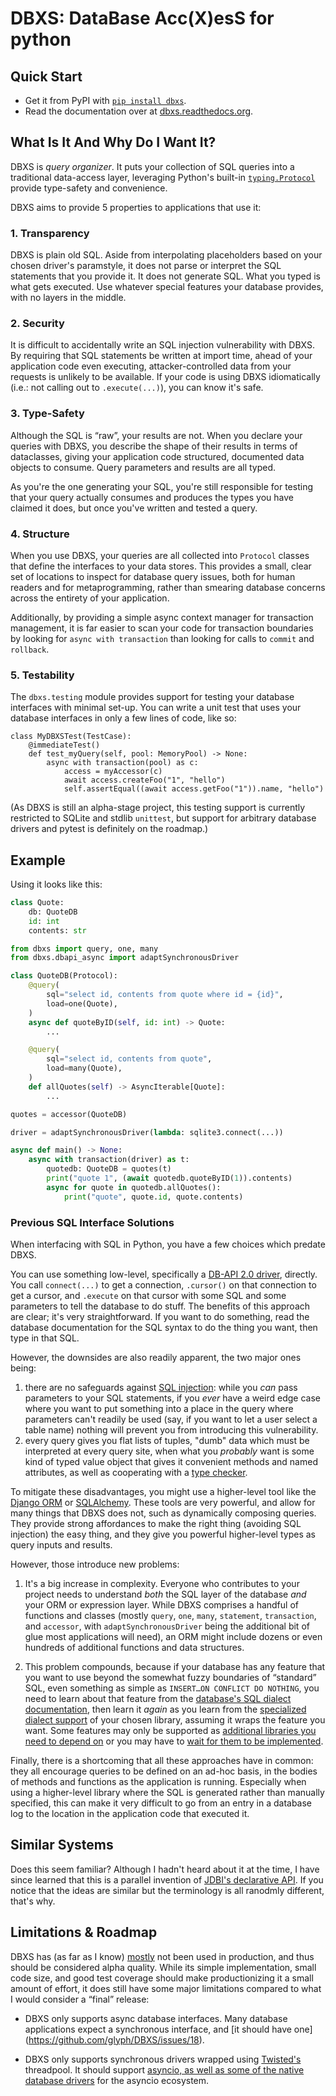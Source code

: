 # DBXS: DataBase Acc(X)esS for python

## Quick Start

- Get it from PyPI with [`pip install dbxs`](https://pypi.org/project/dbxs/).
- Read the documentation over at
  [dbxs.readthedocs.org](https://dbxs.readthedocs.org).

## What Is It And Why Do I Want It?

DBXS is *query organizer*.  It puts your collection of SQL queries into a
traditional data-access layer, leveraging Python's built-in
[`typing.Protocol`](https://docs.python.org/3.12/library/typing.html#typing.Protocol)
provide type-safety and convenience.

DBXS aims to provide 5 properties to applications that use it:

### 1. Transparency

DBXS is plain old SQL.  Aside from interpolating placeholders based on your
chosen driver's paramstyle, it does not parse or interpret the SQL statements
that you provide it.  It does not generate SQL.  What you typed is what gets
executed.  Use whatever special features your database provides, with no layers
in the middle.

### 2. Security

It is difficult to accidentally write an SQL injection vulnerability with DBXS.
By requiring that SQL statements be written at import time, ahead of your
application code even executing, attacker-controlled data from your requests is
unlikely to be available.  If your code is using DBXS idiomatically (i.e.: not
calling out to `.execute(...)`), you can know it's safe.

### 3. Type-Safety

Although the SQL is “raw”, your results are not.  When you declare your queries
with DBXS, you describe the shape of their results in terms of dataclasses,
giving your application code structured, documented data objects to consume.
Query parameters and results are all typed.

As you're the one generating your SQL, you're still responsible for testing
that your query actually consumes and produces the types you have claimed it
does, but once you've written and tested a query.

### 4. Structure

When you use DBXS, your queries are all collected into `Protocol` classes that
define the interfaces to your data stores.  This provides a small, clear set of
locations to inspect for database query issues, both for human readers and for
metaprogramming, rather than smearing database concerns across the entirety of
your application.

Additionally, by providing a simple async context manager for transaction
management, it is far easier to scan your code for transaction boundaries by
looking for `async with transaction` than looking for calls to `commit` and
`rollback`.

### 5. Testability

The `dbxs.testing` module provides support for testing your database interfaces
with minimal set-up.  You can write a unit test that uses your database
interfaces in only a few lines of code, like so:

```python3
class MyDBXSTest(TestCase):
    @immediateTest()
    def test_myQuery(self, pool: MemoryPool) -> None:
        async with transaction(pool) as c:
            access = myAccessor(c)
            await access.createFoo("1", "hello")
            self.assertEqual((await access.getFoo("1")).name, "hello")
```

(As DBXS is still an alpha-stage project, this testing support is currently
restricted to SQLite and stdlib `unittest`, but support for arbitrary database
drivers and pytest is definitely on the roadmap.)

## Example

Using it looks like this:

```python
class Quote:
    db: QuoteDB
    id: int
    contents: str

from dbxs import query, one, many
from dbxs.dbapi_async import adaptSynchronousDriver

class QuoteDB(Protocol):
    @query(
        sql="select id, contents from quote where id = {id}",
        load=one(Quote),
    )
    async def quoteByID(self, id: int) -> Quote:
        ...

    @query(
        sql="select id, contents from quote",
        load=many(Quote),
    )
    def allQuotes(self) -> AsyncIterable[Quote]:
        ...

quotes = accessor(QuoteDB)

driver = adaptSynchronousDriver(lambda: sqlite3.connect(...))

async def main() -> None:
    async with transaction(driver) as t:
        quotedb: QuoteDB = quotes(t)
        print("quote 1", (await quotedb.quoteByID(1)).contents)
        async for quote in quotedb.allQuotes():
            print("quote", quote.id, quote.contents)

```

### Previous SQL Interface Solutions

When interfacing with SQL in Python, you have a few choices which predate DBXS.

You can use something low-level, specifically a [DB-API 2.0
driver](https://peps.python.org/pep-0249/), directly.  You call `connect(...)`
to get a connection, `.cursor()` on that connection to get a cursor, and
`.execute` on that cursor with some SQL and some parameters to tell the
database to do stuff.  The benefits of this approach are clear; it's very
straightforward.  If you want to do something, read the database documentation
for the SQL syntax to do the thing you want, then type in that SQL.

However, the downsides are also readily apparent, the two major ones being:

1. there are no safeguards against [SQL
   injection](https://cwe.mitre.org/data/definitions/89.html): while you *can*
   pass parameters to your SQL statements, if you *ever* have a weird edge case
   where you want to put something into a place in the query where parameters
   can't readily be used (say, if you want to let a user select a table name)
   nothing will prevent you from introducing this vulnerability.
2. every query gives you flat lists of tuples, "dumb" data which must be
   interpreted at every query site, when what you *probably* want is some kind
   of typed value object that gives it convenient methods and named attributes,
   as well as cooperating with a [type checker](https://www.mypy-lang.org).

To mitigate these disadvantages, you might use a higher-level tool like the
[Django ORM](https://docs.djangoproject.com/en/5.0/topics/db/) or
[SQLAlchemy](https://www.sqlalchemy.org).  These tools are very powerful, and
allow for many things that DBXS does not, such as dynamically composing
queries.  They provide strong affordances to make the right thing (avoiding SQL
injection) the easy thing, and they give you powerful higher-level types as
query inputs and results.

However, those introduce new problems:

1. It's a big increase in complexity.  Everyone who contributes to your project
   needs to understand *both* the SQL layer of the database *and* your ORM or
   expression layer.  While DBXS comprises a handful of functions and classes
   (mostly `query`, `one`, `many`, `statement`, `transaction`, and `accessor`,
   with `adaptSynchronousDriver` being the additional bit of glue most
   applications will need), an ORM might include dozens or even hundreds of
   additional functions and data structures.

2. This problem compounds, because if your database has any feature that you
   want to use beyond the somewhat fuzzy boundaries of “standard” SQL, even
   something as simple as `INSERT…ON CONFLICT DO NOTHING`, you need to learn
   about that feature from the [database's SQL dialect
   documentation](https://wiki.postgresql.org/wiki/UPSERT), then learn it
   *again* as you learn from the [specialized dialect
   support](https://docs.sqlalchemy.org/en/20/dialects/postgresql.html#insert-on-conflict-upsert)
   of your chosen library, assuming it wraps the feature you want.  Some
   features may only be supported as [additional libraries you need to depend
   on](https://geoalchemy-2.readthedocs.io/en/latest/) or you may have to [wait
   for them to be
   implemented](https://github.com/sqlalchemy/sqlalchemy/issues/7354).

Finally, there is a shortcoming that all these approaches have in common: they
all encourage queries to be defined on an ad-hoc basis, in the bodies of
methods and functions as the application is running.  Especially when using a
higher-level library where the SQL is generated rather than manually specified,
this can make it very difficult to go from an entry in a database log to the
location in the application code that executed it.

## Similar Systems

Does this seem familiar?  Although I hadn't heard about it at the time, I have
since learned that this is a parallel invention of [JDBI's declarative
API](https://jdbi.org/#_declarative_api).  If you notice that the ideas are
similar but the terminology is all ranodmly different, that's why.

## Limitations & Roadmap

DBXS has (as far as I know) [mostly](https://github.com/glyph/sponcom) not been
used in production, and thus should be considered alpha quality.  While its
simple implementation, small code size, and good test coverage should make
productionizing it a small amount of effort, it does still have some major
limitations compared to what I would consider a “final” release:

- DBXS only supports async database interfaces.  Many database applications
  expect a synchronous interface, and [it should have one]
  (https://github.com/glyph/DBXS/issues/18).

- DBXS only supports synchronous drivers wrapped using
  [Twisted's](https://twisted.org/) threadpool.  It should support [asyncio, as
  well as some of the native database
  drivers](https://github.com/glyph/DBXS/issues/19) for the asyncio ecosystem.
